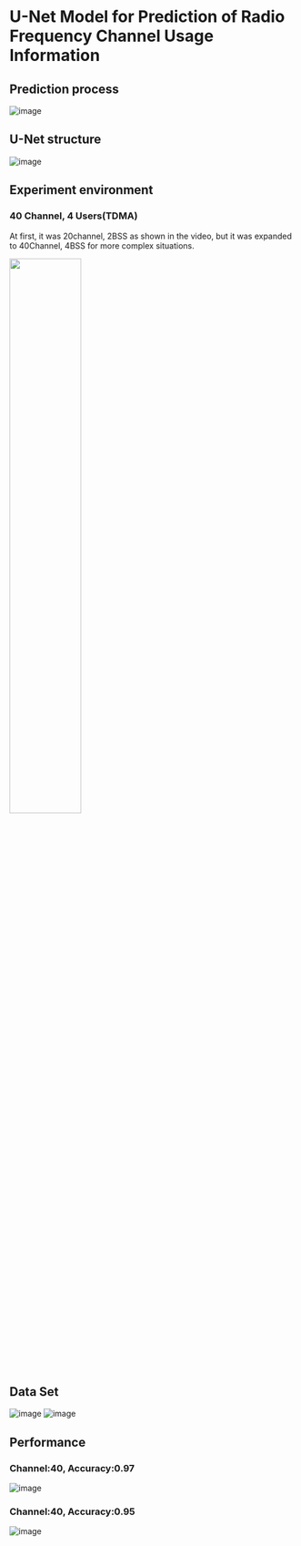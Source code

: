 # U-Net Model for Prediction of Radio Frequency Channel Usage Information

## Prediction process
![image](https://user-images.githubusercontent.com/65005179/175864746-fae18774-aebd-4d9c-8e80-45280146527a.png)
  
## U-Net structure
![image](https://user-images.githubusercontent.com/65005179/175864863-d8f3cd3e-2433-4ea8-8904-15f34850aaf3.png)   

## Experiment environment
### 40 Channel, 4 Users(TDMA)
At first, it was 20channel, 2BSS as shown in the video, but it was expanded to 40Channel, 4BSS for more complex situations.  

  <img src="https://user-images.githubusercontent.com/65005179/175867240-ba8afd8b-6cd3-4398-bfcf-912465bb1c30.gif" width="50%" height="50%"/>


## Data Set
![image](https://user-images.githubusercontent.com/65005179/175865153-dd138951-70ce-43ee-b755-daa3784d27f1.png)
![image](https://user-images.githubusercontent.com/65005179/175865262-f2bba1ea-962d-4095-9496-4c5b43982ecb.png)

## Performance
### Channel:40, Accuracy:0.97
![image](https://user-images.githubusercontent.com/65005179/177285929-c01a8db1-ab58-4979-86ce-9f08ed7f4be4.png)

### Channel:40, Accuracy:0.95
![image](https://user-images.githubusercontent.com/65005179/177286031-95e337b4-b944-4c4c-bcbd-886a69fd4728.png)

